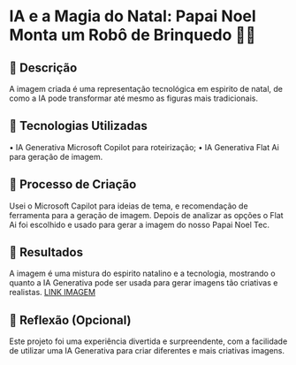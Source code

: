 # IA e a Magia do Natal: Papai Noel Monta um Robô de Brinquedo 🎅🤖

## 📒 Descrição
A imagem criada é uma representação tecnológica em espirito de natal, de como a IA pode transformar até mesmo as figuras mais tradicionais.

## 🤖 Tecnologias Utilizadas
• IA Generativa Microsoft Copilot para roteirização;
• IA Generativa Flat Ai para geração de imagem.

## 🧐 Processo de Criação
Usei o Microsoft Capilot para ideias de tema, e recomendação de ferramenta para a geração de imagem. Depois de analizar as opções o Flat Ai foi escolhido e usado para gerar a imagem do nosso Papai Noel Tec.

## 🚀 Resultados
A imagem é uma mistura do espirito natalino e a tecnologia, mostrando o quanto a IA Generativa pode ser usada para gerar imagens tão criativas e realistas.
[LINK IMAGEM](https://github.com/user-attachments/assets/be453660-c36e-4733-a4de-a46283166ad7)


## 💭 Reflexão (Opcional)
Este projeto foi uma experiência divertida e surpreendente, com a facilidade de utilizar uma IA Generativa para criar diferentes e mais criativas imagens. 
